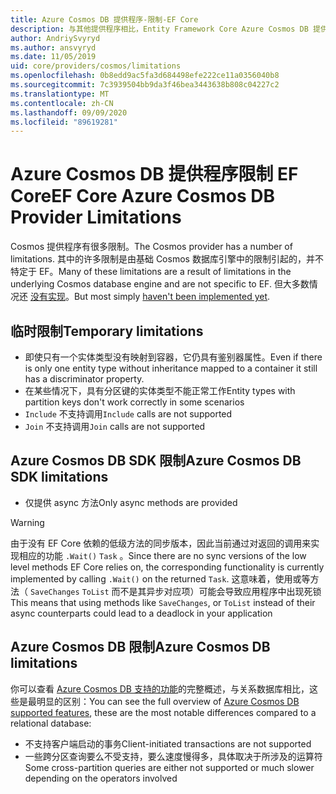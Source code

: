 ```yaml
---
title: Azure Cosmos DB 提供程序-限制-EF Core
description: 与其他提供程序相比，Entity Framework Core Azure Cosmos DB 提供程序的限制
author: AndriySvyryd
ms.author: ansvyryd
ms.date: 11/05/2019
uid: core/providers/cosmos/limitations
ms.openlocfilehash: 0b8edd9ac5fa3d684498efe222ce11a0356040b8
ms.sourcegitcommit: 7c3939504bb9da3f46bea3443638b808c04227c2
ms.translationtype: MT
ms.contentlocale: zh-CN
ms.lasthandoff: 09/09/2020
ms.locfileid: "89619281"
---
```

# <a name="ef-core-azure-cosmos-db-provider-limitations"></a><span data-ttu-id="9186f-103">Azure Cosmos DB 提供程序限制 EF Core</span><span class="sxs-lookup"><span data-stu-id="9186f-103">EF Core Azure Cosmos DB Provider Limitations</span></span>

<span data-ttu-id="9186f-104">Cosmos 提供程序有很多限制。</span><span class="sxs-lookup"><span data-stu-id="9186f-104">The Cosmos provider has a number of limitations.</span></span> <span data-ttu-id="9186f-105">其中的许多限制是由基础 Cosmos 数据库引擎中的限制引起的，并不特定于 EF。</span><span class="sxs-lookup"><span data-stu-id="9186f-105">Many of these limitations are a result of limitations in the underlying Cosmos database engine and are not specific to EF.</span></span> <span data-ttu-id="9186f-106">但大多数情况还 [没有实现](https://github.com/aspnet/EntityFrameworkCore/issues?page=1&q=is%3Aissue+is%3Aopen+Cosmos+in%3Atitle+label%3Atype-enhancement+sort%3Areactions-%2B1-desc)。</span><span class="sxs-lookup"><span data-stu-id="9186f-106">But most simply [haven't been implemented yet](https://github.com/aspnet/EntityFrameworkCore/issues?page=1&q=is%3Aissue+is%3Aopen+Cosmos+in%3Atitle+label%3Atype-enhancement+sort%3Areactions-%2B1-desc).</span></span>

## <a name="temporary-limitations"></a><span data-ttu-id="9186f-107">临时限制</span><span class="sxs-lookup"><span data-stu-id="9186f-107">Temporary limitations</span></span>

- <span data-ttu-id="9186f-108">即使只有一个实体类型没有映射到容器，它仍具有鉴别器属性。</span><span class="sxs-lookup"><span data-stu-id="9186f-108">Even if there is only one entity type without inheritance mapped to a container it still has a discriminator property.</span></span>
- <span data-ttu-id="9186f-109">在某些情况下，具有分区键的实体类型不能正常工作</span><span class="sxs-lookup"><span data-stu-id="9186f-109">Entity types with partition keys don't work correctly in some scenarios</span></span>
- <span data-ttu-id="9186f-110">`Include` 不支持调用</span><span class="sxs-lookup"><span data-stu-id="9186f-110">`Include` calls are not supported</span></span>
- <span data-ttu-id="9186f-111">`Join` 不支持调用</span><span class="sxs-lookup"><span data-stu-id="9186f-111">`Join` calls are not supported</span></span>

## <a name="azure-cosmos-db-sdk-limitations"></a><span data-ttu-id="9186f-112">Azure Cosmos DB SDK 限制</span><span class="sxs-lookup"><span data-stu-id="9186f-112">Azure Cosmos DB SDK limitations</span></span>

- <span data-ttu-id="9186f-113">仅提供 async 方法</span><span class="sxs-lookup"><span data-stu-id="9186f-113">Only async methods are provided</span></span>

> [!WARNING]
> <span data-ttu-id="9186f-114">由于没有 EF Core 依赖的低级方法的同步版本，因此当前通过对返回的调用来实现相应的功能 `.Wait()` `Task` 。</span><span class="sxs-lookup"><span data-stu-id="9186f-114">Since there are no sync versions of the low level methods EF Core relies on, the corresponding functionality is currently implemented by calling `.Wait()` on the returned `Task`.</span></span> <span data-ttu-id="9186f-115">这意味着，使用或等方法（ `SaveChanges` `ToList` 而不是其异步对应项）可能会导致应用程序中出现死锁</span><span class="sxs-lookup"><span data-stu-id="9186f-115">This means that using methods like `SaveChanges`, or `ToList` instead of their async counterparts could lead to a deadlock in your application</span></span>

## <a name="azure-cosmos-db-limitations"></a><span data-ttu-id="9186f-116">Azure Cosmos DB 限制</span><span class="sxs-lookup"><span data-stu-id="9186f-116">Azure Cosmos DB limitations</span></span>

<span data-ttu-id="9186f-117">你可以查看 [Azure Cosmos DB 支持的功能](/azure/cosmos-db/modeling-data)的完整概述，与关系数据库相比，这些是最明显的区别：</span><span class="sxs-lookup"><span data-stu-id="9186f-117">You can see the full overview of [Azure Cosmos DB supported features](/azure/cosmos-db/modeling-data), these are the most notable differences compared to a relational database:</span></span>

- <span data-ttu-id="9186f-118">不支持客户端启动的事务</span><span class="sxs-lookup"><span data-stu-id="9186f-118">Client-initiated transactions are not supported</span></span>
- <span data-ttu-id="9186f-119">一些跨分区查询要么不受支持，要么速度慢得多，具体取决于所涉及的运算符</span><span class="sxs-lookup"><span data-stu-id="9186f-119">Some cross-partition queries are either not supported or much slower depending on the operators involved</span></span>
